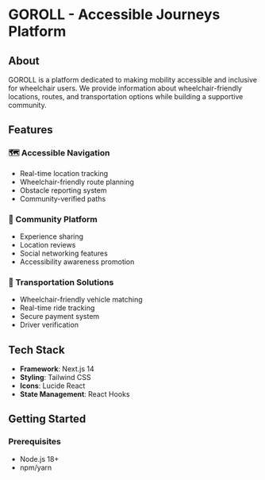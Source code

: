 # GOROLL - Accessible Journeys Platform

## About
GOROLL is a platform dedicated to making mobility accessible and inclusive for wheelchair users. We provide information about wheelchair-friendly locations, routes, and transportation options while building a supportive community.

## Features

### 🗺️ Accessible Navigation
- Real-time location tracking
- Wheelchair-friendly route planning
- Obstacle reporting system
- Community-verified paths

### 👥 Community Platform
- Experience sharing
- Location reviews
- Social networking features
- Accessibility awareness promotion

### 🚗 Transportation Solutions
- Wheelchair-friendly vehicle matching
- Real-time ride tracking
- Secure payment system
- Driver verification

## Tech Stack
- **Framework**: Next.js 14
- **Styling**: Tailwind CSS
- **Icons**: Lucide React
- **State Management**: React Hooks

## Getting Started

### Prerequisites
- Node.js 18+ 
- npm/yarn  